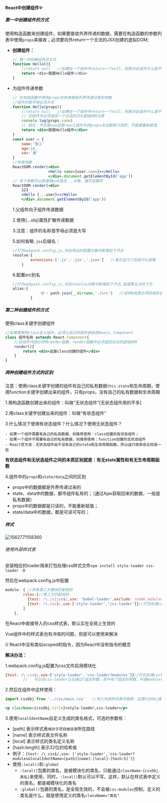 #### React中创建组件✨

##### 第一中创建组件的方式

使用构造函数来创建组件，如果要接收外界传递的数据，需要在构造函数的参数列表中使用`props`来接收；必须要向外return一个合法的JSX创建的虚拟DOM;

- **创建组件：**

  ```js
  // 第一中创建组件的方式
  function Hello(){
      //return null   //如果在一个组件中return一个null，则表示此组件什么度不会渲染
      return <div>我是Hello组件</div>
  }
  ```

- 为组件传递参数

  ```jsx
  // 在构造函数中使用props形参来接收外界传递过来的参数
  //组件的首字母必须大写
  function Hello(props){
      //return null   //如果在一个组件中return一个null，则表示此组件什么度不会渲染
      // 在组件中必须返回一个合法的JSX虚拟DOM元素
      console.log(props.name)
      // 结论：不论是vue还是react组件中的props永远都是只读的，不能被重新赋值
      return <div>我是Hello组件</div>
  }
  const user = {
      name:'张三'
      age:18,
      sex:'男'
  }
  //传递参数
  ReactDOM.render(<div>
                  <Hello name={user.name}></Hello>
                  </div>,document.getElementById('app'))
  // 多个参数可以直接用es6语法...对象，展开运算符
  ReactDOM.render(<div>
      123
      <Hello {...user}></Hello>
      </div>,document.getElementById('app'))
  ```

  1.父组件向子组件传递数据

  2.使用{...obj}属性扩散传递数据

  3.注意：组件的名称首字母必须是大写

  5.如何省略`.jsx`后缀名：

  ```js
  //打开webpack.config.js,并在导出的配置对象中新增如下节点
  resolve:{
          extensions:['.js','.jsx','.json']   //表示这几个后缀可以省略
      } 
  
  ```

  6.配置src别名

  ```js
  //打开webpack.config.js,并在resolve对象中新增如下节点,就是第五点的下方
  alias:{
              '@': path.join(__dirname,'./src')   //这样@就表示项目根目录中src这一层路径
          }
  ```

##### 第二种创建组件的方式

使用class关键字创建组件

````jsx
//如果要使用class定义组件，必须让自己的组件继承自React。Component
class 组件名称 extends React.Component{
    //在组件内部必须有render函数，render函数中必须返回合法的虚拟DOM
    render(){
        return <div>这是class创建的组件</div>
    }
}
````

##### 两种创建组件方式的区别

注意：使用class关键字创建的组件有自己的私有数据`this.state`和生命周期，使用function关键字创建出来的组件，只有props，没有自己的私有数据和生命周期

1.用构造函数创建出来的组件：叫做“无状态组件”[无状态组件用的不多]

2.用class关键字创建出来的组件：叫做“有状态组件”

3.什么情况下使用有状态组件？什么情况下使用无状态组件？

    - 如果一个组件需要有自己的私有数据，则推荐使用：class创建的有状态组件；
    - 如果一个组件不需要有自己的私有数据，则推荐使用：function创建的无状态组件
    - React官方说：无状态组件由于没有自己的state和生命周期函数，所以运行效率会比较高一些

**有状态组件和无状态组件之间的本质区别就是：有无state属性和有无生命周期函数**

4.组件中的`props`和`state/data`之间的区别

- props中的数据都是外界传递过来的
- state、data中的数据，都市组件私有的；（通过Ajax获取回来的数据，一般是私有数据）
- props中的数据都是只读的，不能重新赋值；
- state/data中的数据，都是可读可写的；

##### 样式

![1562771158360](D:\Users\Administrator\Desktop\ReactStudy\笔记\images\1562771158360.png)



###### 使用外部样式表

安装相应的loader用来打包处理css样式文件`npm install style-loader css-loader -D`

然后在webpack.config.js中配置

````js
module: { //所有第三方模块匹配规则
        rules:[//第三方匹配规则
          {test: /\.js|jsx$/,use: 'babel-loader',exclude: /node_modules/}, //千万别忘记添加exclude排除项
          {test: /\.css$/,use:['style-loader','css-loader']}//打包处理css样式文件 
        ]
    },
````

在React中直接导入的css样式表，默认实在全局上生效的

Vue组件中的样式表也有冲突的问题，但是可以使用<style scoped></style>来解决

// React中没有类似scoped的指令，因为React中没有指令的概念

**解决办法：**

1.webpack.config.js配置为css文件启用模块化

````js
{test: /\.css$/,use:['style-loader','css-loader?modules']}//打包处理css样式文件
        //   可以在css-loader之后通过?追加参数，其中有个固定的参数，叫做modules,表示启用模块化
````

2.然后在组件中这样使用：

````jsx
import cssObj from '../css/main.css'   //导入外部样式表并接受，这里CSSObj接受的是一个对象

<p className={cssObj.title}>style-loader,css-loader</p>
````

3.使用`localIdentName`自定义生成的类名格式，可选的参数有：

- [path]  表示样式表`相对于项目根目录`所在路径
- [name]  表示样式表文件名称
- [local]  表示样式的类名定义名称
- [hash:length]  表示32位的哈希值
- 例子：`{test: /\.css$/,use: ['style-loader','css-loader?modules&localIdentName=[path][name]-[local]-[hash:5]']}`
- 使用`:local()`和`:global`
  - `:local()`包裹的类名，是被模块化的类名，只能通过`className-{cssObj.类名}`来使用，同时，`:local()`默认可以不写，这样，默认在样式表中定义的类名，都是被模块化的类名
  - `:global()`包裹的类名，是全局生效的，不会被`css-modules`控制，定义的类名是什么，就是使用定义的类名`className="类名"`

